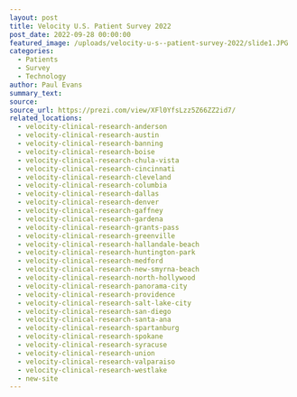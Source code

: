 ```yaml
---
layout: post
title: Velocity U.S. Patient Survey 2022
post_date: 2022-09-28 00:00:00
featured_image: /uploads/velocity-u-s--patient-survey-2022/slide1.JPG
categories:
  - Patients
  - Survey
  - Technology
author: Paul Evans
summary_text:
source:
source_url: https://prezi.com/view/XFl0YfsLzz5Z66ZZ2id7/
related_locations:
  - velocity-clinical-research-anderson
  - velocity-clinical-research-austin
  - velocity-clinical-research-banning
  - velocity-clinical-research-boise
  - velocity-clinical-research-chula-vista
  - velocity-clinical-research-cincinnati
  - velocity-clinical-research-cleveland
  - velocity-clinical-research-columbia
  - velocity-clinical-research-dallas
  - velocity-clinical-research-denver
  - velocity-clinical-research-gaffney
  - velocity-clinical-research-gardena
  - velocity-clinical-research-grants-pass
  - velocity-clinical-research-greenville
  - velocity-clinical-research-hallandale-beach
  - velocity-clinical-research-huntington-park
  - velocity-clinical-research-medford
  - velocity-clinical-research-new-smyrna-beach
  - velocity-clinical-research-north-hollywood
  - velocity-clinical-research-panorama-city
  - velocity-clinical-research-providence
  - velocity-clinical-research-salt-lake-city
  - velocity-clinical-research-san-diego
  - velocity-clinical-research-santa-ana
  - velocity-clinical-research-spartanburg
  - velocity-clinical-research-spokane
  - velocity-clinical-research-syracuse
  - velocity-clinical-research-union
  - velocity-clinical-research-valparaiso
  - velocity-clinical-research-westlake
  - new-site
---
```

